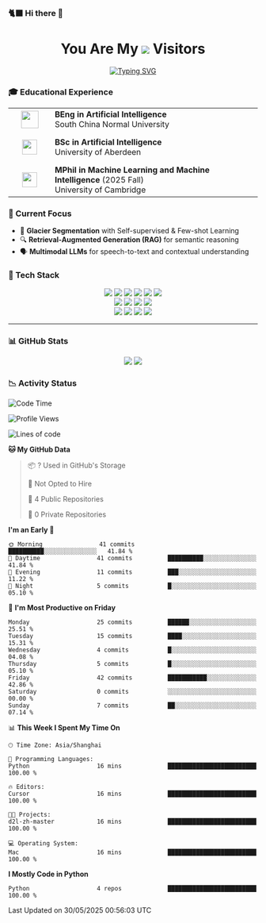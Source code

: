 ### 🐈‍⬛ Hi there 👋
<div align="center">
  <h1>
    You Are My <img src="https://profile-counter.glitch.me/Lancel0tz/count.svg"> Visitors
  </h1>
  <a href="https://git.io/typing-svg">
  <img src="https://readme-typing-svg.vercel.app?font=Fira+Code&pause=1000&center=true&vCenter=true&width=550&lines=An+Engineer+of+Artificial+Intelligence...;mostly+the+artificial+part..." alt="Typing SVG" />
  </a>
</div>


### 🎓 Educational Experience
<table>
  <tr>
    <td width="70" align="center" valign="middle">
      <img src="https://q0.itc.cn/q_70/images03/20250221/9db513114e9a443699abc991383312dc.png" width="35">
    </td>
    <td>
      <b>BEng in Artificial Intelligence</b><br>
      South China Normal University
    </td>
  </tr>
  <tr><td colspan="2" height="10"></td></tr> <!-- 空行分隔 -->
  
  <tr>
    <td width="70" align="center" valign="middle">
      <img src="https://upload.wikimedia.org/wikipedia/commons/e/e4/Shield_of_the_University_of_Aberdeen.svg" width="30">
    </td>
    <td>
      <b>BSc in Artificial Intelligence</b><br>
      University of Aberdeen
    </td>
  </tr>
  <tr><td colspan="2" height="10"></td></tr> <!-- 空行分隔 -->
  
  <tr>
    <td width="70" align="center" valign="middle">
      <img src="https://cdn.worldvectorlogo.com/logos/university-of-cambridge-2.svg" width="30">
    </td>
    <td>
      <b>MPhil in Machine Learning and Machine Intelligence</b> (2025 Fall)<br>
      University of Cambridge
    </td>
  </tr>
</table>


### 🔬 Current Focus

- 🧊 **Glacier Segmentation** with Self-supervised & Few-shot Learning
- 🔍 **Retrieval-Augmented Generation (RAG)** for semantic reasoning  
- 🗣️ **Multimodal LLMs** for speech-to-text and contextual understanding  

### 🧰 Tech Stack

<div align="center">

  <!-- Programming Languages -->
  <img src="https://img.shields.io/badge/Python-3776AB?style=flat&logo=python&logoColor=white" />
  <img src="https://img.shields.io/badge/JavaScript-F7DF1E?style=flat&logo=javascript&logoColor=black" />
  <img src="https://img.shields.io/badge/Java-007396?style=flat&logo=java&logoColor=white" />
  <img src="https://img.shields.io/badge/MATLAB-0076A8?style=flat&logo=mathworks&logoColor=white" />
  <img src="https://img.shields.io/badge/HTML5-E34F26?style=flat&logo=html5&logoColor=white" />
  <img src="https://img.shields.io/badge/CSS3-1572B6?style=flat&logo=css3&logoColor=white" />

  <br>

  <!-- AI / ML Frameworks -->
  <img src="https://img.shields.io/badge/PyTorch-EE4C2C?style=flat&logo=pytorch&logoColor=white" />
  <img src="https://img.shields.io/badge/TensorFlow-FF6F00?style=flat&logo=tensorflow&logoColor=white" />
  <img src="https://img.shields.io/badge/OpenCV-5C3EE8?style=flat&logo=opencv&logoColor=white" />
  <img src="https://img.shields.io/badge/LangChain-000000?style=flat&logo=LangChain&logoColor=white" />

  <br>

  <!-- Tools & Platforms -->
  <img src="https://img.shields.io/badge/Docker-2496ED?style=flat&logo=docker&logoColor=white" />
  <img src="https://img.shields.io/badge/Git-F05032?style=flat&logo=git&logoColor=white" />
  <img src="https://img.shields.io/badge/Linux-FCC624?style=flat&logo=linux&logoColor=black" />
  <img src="https://img.shields.io/badge/LaTeX-008080?style=flat&logo=latex&logoColor=white" />

</div>

---

### 📊 GitHub Stats

<div align="center">
  <img src="https://github-readme-stats.vercel.app/api?username=Lancel0tz&show_icons=true&theme=default&count_private=true" />
  <img src="https://github-readme-stats.vercel.app/api/top-langs/?username=Lancel0tz&layout=compact&hide=html&theme=default" />
</div>

### 📉 Activity Status
<!--START_SECTION:waka-->
![Code Time](http://img.shields.io/badge/Code%20Time-16%20mins-blue)

![Profile Views](http://img.shields.io/badge/Profile%20Views-148-blue)

![Lines of code](https://img.shields.io/badge/From%20Hello%20World%20I%27ve%20Written-13.5%20thousand%20lines%20of%20code-blue)

**🐱 My GitHub Data** 

> 📦 ? Used in GitHub's Storage 
 > 
> 🚫 Not Opted to Hire
 > 
> 📜 4 Public Repositories 
 > 
> 🔑 0 Private Repositories 
 > 
**I'm an Early 🐤** 

```text
🌞 Morning                41 commits          ██████████░░░░░░░░░░░░░░░   41.84 % 
🌆 Daytime                41 commits          ██████████░░░░░░░░░░░░░░░   41.84 % 
🌃 Evening                11 commits          ███░░░░░░░░░░░░░░░░░░░░░░   11.22 % 
🌙 Night                  5 commits           █░░░░░░░░░░░░░░░░░░░░░░░░   05.10 % 
```
📅 **I'm Most Productive on Friday** 

```text
Monday                   25 commits          ██████░░░░░░░░░░░░░░░░░░░   25.51 % 
Tuesday                  15 commits          ████░░░░░░░░░░░░░░░░░░░░░   15.31 % 
Wednesday                4 commits           █░░░░░░░░░░░░░░░░░░░░░░░░   04.08 % 
Thursday                 5 commits           █░░░░░░░░░░░░░░░░░░░░░░░░   05.10 % 
Friday                   42 commits          ███████████░░░░░░░░░░░░░░   42.86 % 
Saturday                 0 commits           ░░░░░░░░░░░░░░░░░░░░░░░░░   00.00 % 
Sunday                   7 commits           ██░░░░░░░░░░░░░░░░░░░░░░░   07.14 % 
```


📊 **This Week I Spent My Time On** 

```text
🕑︎ Time Zone: Asia/Shanghai

💬 Programming Languages: 
Python                   16 mins             █████████████████████████   100.00 % 

🔥 Editors: 
Cursor                   16 mins             █████████████████████████   100.00 % 

🐱‍💻 Projects: 
d2l-zh-master            16 mins             █████████████████████████   100.00 % 

💻 Operating System: 
Mac                      16 mins             █████████████████████████   100.00 % 
```

**I Mostly Code in Python** 

```text
Python                   4 repos             █████████████████████████   100.00 % 
```




 Last Updated on 30/05/2025 00:56:03 UTC
<!--END_SECTION:waka-->

